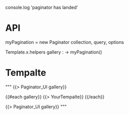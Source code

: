 console.log 'paginator has landed'
# API

myPagination = new Paginator collection, query, options

Template.x.helpers
  gallery : -> myPagination()


# Tempalte
"""
{{> Paginator_UI gallery}}

{{#each gallery}}
  {{> YourTempalte}}
{{/each}}

{{> Paginator_UI gallery}}
"""
